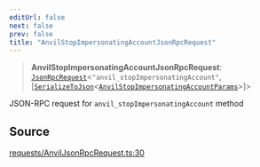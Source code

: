 ```yaml
---
editUrl: false
next: false
prev: false
title: "AnvilStopImpersonatingAccountJsonRpcRequest"
---
```


> **AnvilStopImpersonatingAccountJsonRpcRequest**: [`JsonRpcRequest`](/reference/tevm/jsonrpc/type-aliases/jsonrpcrequest/)\<`"anvil_stopImpersonatingAccount"`, [[`SerializeToJson`](/reference/tevm/procedures-types/type-aliases/serializetojson/)\<[`AnvilStopImpersonatingAccountParams`](/reference/tevm/actions-types/type-aliases/anvilstopimpersonatingaccountparams/)\>]\>

JSON-RPC request for `anvil_stopImpersonatingAccount` method

## Source

[requests/AnvilJsonRpcRequest.ts:30](https://github.com/evmts/tevm-monorepo/blob/main/packages/procedures-types/src/requests/AnvilJsonRpcRequest.ts#L30)
